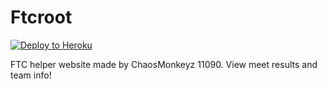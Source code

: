 Ftcroot
================

[![Deploy to Heroku](https://www.herokucdn.com/deploy/button.png)](https://heroku.com/deploy)

FTC helper website made by ChaosMonkeyz 11090. View meet results and team info!
